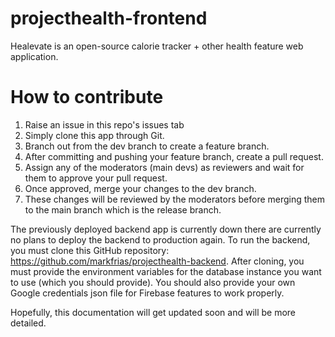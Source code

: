 # projecthealth-frontend

Healevate is an open-source calorie tracker + other health feature web application.

# How to contribute
1. Raise an issue in this repo's issues tab
1. Simply clone this app through Git. 
2. Branch out from the dev branch to create a feature branch.
3. After committing and pushing your feature branch, create a pull request.
4. Assign any of the moderators (main devs) as reviewers and wait for them to approve your pull request.
5. Once approved, merge your changes to the dev branch.
6. These changes will be reviewed by the moderators before merging them to the main branch which is the release branch.

The previously deployed backend app is currently down there are currently no plans to deploy the backend to production again. To run the backend, you must clone this GitHub repository: https://github.com/markfrias/projecthealth-backend.
After cloning, you must provide the environment variables for the database instance you want to use (which you should provide). You should also provide your own Google credentials json file for Firebase features to work properly.

Hopefully, this documentation will get updated soon and will be more detailed.
